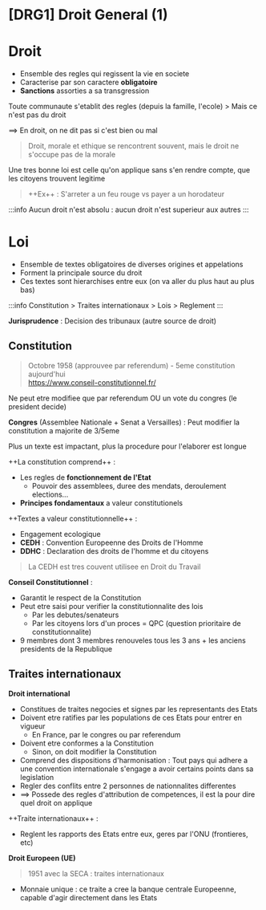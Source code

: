 [DRG1] Droit General (1)
===

# Droit
- Ensemble des regles qui regissent la vie en societe
- Caracterise par son caractere **obligatoire**
- **Sanctions** assorties a sa transgression

Toute communaute s'etablit des regles (depuis la famille, l'ecole) > Mais ce n'est pas du droit

$\implies$ En droit, on ne dit pas si c'est bien ou mal
> Droit, morale et ethique se rencontrent souvent, mais le droit ne s'occupe pas de la morale

Une tres bonne loi est celle qu'on applique sans s'en rendre compte, que les citoyens trouvent legitime
> ++Ex++ : S'arreter a un feu rouge vs payer a un horodateur

:::info
Aucun droit n'est absolu : aucun droit n'est superieur aux autres
:::

# Loi
- Ensemble de textes obligatoires de diverses origines et appelations
- Forment la principale source du droit
- Ces textes sont hierarchises entre eux (on va aller du plus haut au plus bas)

:::info
Constitution > Traites internationaux > Lois > Reglement
:::

**Jurisprudence** : Decision des tribunaux (autre source de droit)

## Constitution

> Octobre 1958 (approuvee par referendum) - 5eme constitution aujourd'hui  
> https://www.conseil-constitutionnel.fr/

Ne peut etre modifiee que par referendum OU un vote du congres (le president decide)

**Congres** (Assemblee Nationale + Senat a Versailles) : Peut modifier la constitution a majorite de 3/5eme 

Plus un texte est impactant, plus la procedure pour l'elaborer est longue

++La constitution comprend++ : 
- Les regles de **fonctionnement de l'Etat**
    - Pouvoir des assemblees, duree des mendats, deroulement elections...
- **Principes fondamentaux** a valeur constitutionels

++Textes a valeur constitutionnelle++ : 
- Engagement ecologique
- **CEDH** : Convention Europeenne des Droits de l'Homme
- **DDHC** : Declaration des droits de l'homme et du citoyens

> La CEDH est tres couvent utilisee en Droit du Travail

**Conseil Constitutionnel** :
- Garantit le respect de la Constitution
- Peut etre saisi pour verifier la constitutionnalite des lois 
    - Par les debutes/senateurs
    - Par les citoyens lors d'un proces = QPC (question prioritaire de constitutionnalite)
- 9 membres dont 3 membres renouveles tous les 3 ans + les anciens presidents de la Republique

## Traites internationaux

**Droit international**
- Constitues de traites negocies et signes par les representants des Etats
- Doivent etre ratifies par les populations de ces Etats pour entrer en vigueur
    - En France, par le congres ou par referendum
- Doivent etre conformes a la Constitution
    - Sinon, on doit modifier la Constitution
- Comprend des dispositions d'harmonisation : Tout pays qui adhere a une convention internationale s'engage a avoir certains points dans sa legislation
- Regler des conflits entre 2 personnes de nationnalites differentes 
- $\implies$ Possede des regles d'attribution de competences, il est la pour dire quel droit on applique

++Traite internationaux++ : 
- Reglent les rapports des Etats entre eux, geres par l'ONU (frontieres, etc)

**Droit Europeen (UE)**

> 1951 avec la SECA : traites internationaux

- Monnaie unique : ce traite a cree la banque centrale Europeenne, capable d'agir directement dans les Etats